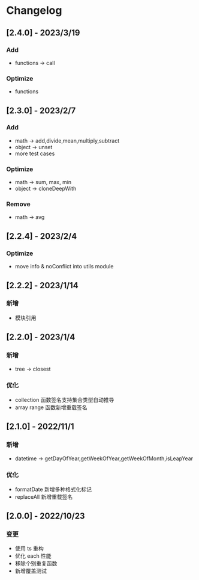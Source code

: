 # Changelog

## [2.4.0] - 2023/3/19
### Add
- functions -> call
### Optimize
- functions

## [2.3.0] - 2023/2/7
### Add
- math -> add,divide,mean,multiply,subtract
- object -> unset
- more test cases
### Optimize
- math -> sum, max, min
- object -> cloneDeepWith
### Remove
- math -> avg

## [2.2.4] - 2023/2/4

### Optimize

- move info & noConflict into utils module

## [2.2.2] - 2023/1/14

### 新增

- 模块引用

## [2.2.0] - 2023/1/4

### 新增

- tree -> closest

### 优化

- collection 函数签名支持集合类型自动推导
- array range 函数新增重载签名

## [2.1.0] - 2022/11/1

### 新增

- datetime -> getDayOfYear,getWeekOfYear,getWeekOfMonth,isLeapYear

### 优化

- formatDate 新增多种格式化标记
- replaceAll 新增重载签名

## [2.0.0] - 2022/10/23

### 变更

- 使用 ts 重构
- 优化 each 性能
- 移除个别重复函数
- 新增覆盖测试

